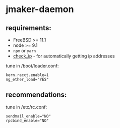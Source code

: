 # jmaker-daemon
## requirements:

- FreeBSD >= 11.1
- node >= 9.1
- `npm` or `yarn`
- [check_ip](https://github.com/jail-maker/check_ip) -
for automatically getting ip addresses

tune in /boot/loader.conf:
```
kern.racct.enable=1
ng_ether_load="YES"
```
## recommendations:
tune in /etc/rc.conf:
```
sendmail_enable="NO"
rpcbind_enable="NO"

```

